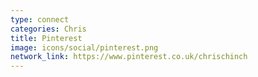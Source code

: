 ```yaml
---
type: connect
categories: Chris
title: Pinterest
image: icons/social/pinterest.png
network_link: https://www.pinterest.co.uk/chrischinch
---
```

